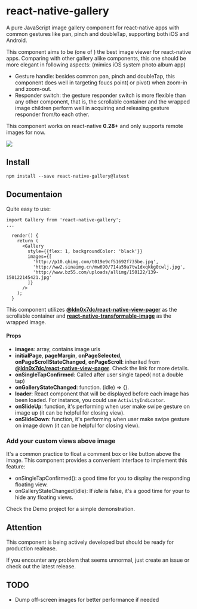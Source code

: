 # react-native-gallery

A pure JavaScript image gallery component for react-native apps with common gestures like pan, pinch and doubleTap, supporting both iOS and Android.

This component aims to be (one of ) the best image viewer for react-native apps. Comparing with other gallery alike components, this one should be more elegant in following aspects: (mimics iOS system photo album app)

* Gesture handle: besides common pan, pinch and doubleTap, this component does well in targeting foucs point( or pivot) when zoom-in and zoom-out.
* Responder switch: the gesture responder switch is more flexible than any other component, that is, the scrollable container and the wrapped image children perform well in acquiring and releasing gesture responder from/to each other.

This component works on react-native **0.28+** and only supports remote images for now.

![](Demo/demo.gif)



## Install

`npm install --save react-native-gallery@latest`



## Documentaion

Quite easy to use:

```
import Gallery from 'react-native-gallery';
...

  render() {
    return (
      <Gallery
        style={{flex: 1, backgroundColor: 'black'}}
        images={[
          'http://p10.qhimg.com/t019e9cf51692f735be.jpg',
          'http://ww2.sinaimg.cn/mw690/714a59a7tw1dxqkkg0cwlj.jpg',
          'http://www.bz55.com/uploads/allimg/150122/139-150122145421.jpg'
        ]}
      />
    );
  }
```

This component utilizes **[@ldn0x7dc/react-native-view-pager](https://github.com/ldn0x7dc/react-native-view-pager)** as the scrollable container and **[react-native-transformable-image](https://github.com/ldn0x7dc/react-native-transformable-image)** as the wrapped image. 

#### Props

* **images**: array, contains image urls
* **initialPage**, **pageMargin**, **onPageSelected**, **onPageScrollStateChanged**, **onPageScroll**: inherited from **[@ldn0x7dc/react-native-view-pager](https://github.com/ldn0x7dc/react-native-view-pager)**. Check the link for more details.
* **onSingleTapConfirmed**: Called after user single taped( not a double tap)
* **onGalleryStateChanged**: function. (idle) => {}.
* **loader**: React component that will be displayed before each image has been loaded. For instance, you could use `ActivityIndicator`.
* **onSlideUp**: function, it's performing when user make swipe gesture on image up (it can be helpful for closing view).
* **onSlideDown**: function, it's performing when user make swipe gesture on image down (it can be helpful for closing view).




### Add your custom views above image

It's a common practice to float a comment box or like button above the image. This component provides a convenient interface to implement this feature:

- onSingleTapConfirmed(): a good time for you to display the responding floating view. 
- onGalleryStateChanged(idle): If *idle* is false, it's a good time for your to hide any floating views.

Check the Demo project for a simple demonstration.



## Attention

This component is being actively developed but should be ready for production realease.

If you encounter any problem that seems unnormal, just create an issue or check out the latest release.


## TODO

* Dump off-screen images for better performance if needed